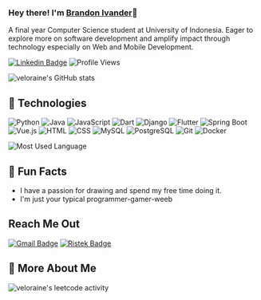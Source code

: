### Hey there! I'm [Brandon Ivander](https://github.com/veloraine/)👋

A final year Computer Science student at University of Indonesia. Eager to explore more on software development and amplify impact through technology especially on Web and Mobile Development.

[![Linkedin Badge](https://img.shields.io/badge/-LinkedIn-0e76a8?style=flat-square&logo=Linkedin&logoColor=white)](https://www.linkedin.com/in/brandon-ivander/)
![Profile Views](https://komarev.com/ghpvc/?username=veloraine)

![veloraine's GitHub stats](https://github-readme-stats.vercel.app/api?username=veloraine&show_icons=true&theme=tokyonight)

## 🚀 Technologies

![Python](https://img.shields.io/badge/-Python-3776ab?style=flat-square&logo=python&logoColor=white)
![Java](https://img.shields.io/badge/-Java-007396?style=flat-square&logo=java&logoColor=white)
![JavaScript](https://img.shields.io/badge/-JavaScript-f7df1e?style=flat-square&logo=javascript&logoColor=black)
![Dart](https://img.shields.io/badge/-Dart-0175C2?style=flat-square&logo=dart&logoColor=white)
![Django](https://img.shields.io/badge/-Django-092e20?style=flat-square&logo=django&logoColor=white)
![Flutter](https://img.shields.io/badge/-Flutter-02569B?style=flat-square&logo=flutter&logoColor=white)
![Spring Boot](https://img.shields.io/badge/-Spring%20Boot-6DB33F?style=flat-square&logo=spring-boot&logoColor=white)
![Vue.js](https://img.shields.io/badge/-Vue.js-4FC08D?style=flat-square&logo=vue.js&logoColor=white)
![HTML](https://img.shields.io/badge/-HTML-e34f26?style=flat-square&logo=html5&logoColor=white)
![CSS](https://img.shields.io/badge/-CSS-1572b6?style=flat-square&logo=css3&logoColor=white)
![MySQL](https://img.shields.io/badge/-MySQL-4479a1?style=flat-square&logo=mysql&logoColor=white)
![PostgreSQL](https://img.shields.io/badge/-PostgreSQL-336791?style=flat-square&logo=postgresql&logoColor=white)
![Git](https://img.shields.io/badge/-Git-f05032?style=flat-square&logo=git&logoColor=white)
![Docker](https://img.shields.io/badge/-Docker-2496ed?style=flat-square&logo=docker&logoColor=white)

![Most Used Language](https://github-readme-stats.vercel.app/api/top-langs?username=veloraine&show_icons=true&locale=en&theme=tokyonight)

## 🎉 Fun Facts
- I have a passion for drawing and spend my free time doing it.
- I'm just your typical programmer-gamer-weeb

## Reach Me Out
[![Gmail Badge](https://img.shields.io/badge/GMAIL-D14836?style=for-the-badge&logo=gmail&logoColor=white)](mailto:bivanderr@gmail.com)
[![Ristek Badge](https://img.shields.io/badge/RISTEK-8154e0?style=for-the-badge&logo=gmail&logoColor=white)](mailto:mailto:bivander@ristek.cs.ui.ac.id)

## 📄 More About Me

![veloraine's leetcode activity](https://leetcard.jacoblin.cool/cronola?ext=activity)
